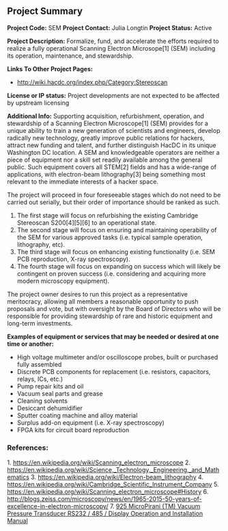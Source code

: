 ## Project Summary

**Project Code:** SEM **Project Contact:** Julia Longtin **Project
Status:** Active

**Project Description:** Formalize, fund, and accelerate the efforts
required to realize a fully operational Scanning Electron Microsope\[1\]
(SEM) including its operation, maintenance, and stewardship.

**Links To Other Project Pages:**

-   <http://wiki.hacdc.org/index.php/Category:Stereoscan>

**License or IP status:** Project developments are not expected to be
affected by upstream licensing

**Additional Info:** Supporting acquisition, refurbishment, operation,
and stewardship of a Scanning Electron Microscope\[1\] (SEM) provides
for a unique ability to train a new generation of scientists and
engineers, develop radically new technology, greatly improve public
relations for hackers, attract new funding and talent, and further
distinguish HacDC in its unique Washington DC location. A SEM and
knowledgeable operators are neither a piece of equipment nor a skill set
readily available among the general public. Such equipment covers all
STEM\[2\] fields and has a wide-range of applications, with
electron-beam lithography\[3\] being something most relevant to the
immediate interests of a hacker space.

The project will proceed in four foreseeable stages which do not need to
be carried out serially, but their order of importance should be ranked
as such.

1.  The first stage will focus on refurbishing the existing Cambridge
    Stereoscan S200\[4\]\[5\]\[6\] to an operational state.
2.  The second stage will focus on ensuring and maintaining operability
    of the SEM for various approved tasks (i.e. typical sample
    operation, lithography, etc).
3.  The third stage will focus on enhancing existing functionality (i.e.
    SEM PCB reproduction, X-ray spectroscopy).
4.  The fourth stage will focus on expanding on success which will
    likely be contingent on proven success (i.e. considering and
    acquiring more modern microscopy equipment).

The project owner desires to run this project as a representative
meritocracy, allowing all members a reasonable opportunity to push
proposals and vote, but with oversight by the Board of Directors who
will be responsible for providing stewardship of rare and historic
equipment and long-term investments.

**Examples of equipment or services that may be needed or desired at one
time or another:**

-   High voltage multimeter and/or oscilloscope probes, built or
    purchased fully assembled
-   Discrete PCB components for replacement (i.e. resistors, capacitors,
    relays, ICs, etc.)
-   Pump repair kits and oil
-   Vacuum seal parts and grease
-   Cleaning solvents
-   Desiccant dehumidifier
-   Sputter coating machine and alloy material
-   Surplus add-on equipment (i.e. X-ray spectroscopy)
-   FPGA kits for circuit board reproduction

### References:

1\. <https://en.wikipedia.org/wiki/Scanning_electron_microscope> 2.
<https://en.wikipedia.org/wiki/Science,_Technology,_Engineering,_and_Mathematics>
3. <https://en.wikipedia.org/wiki/Electron-beam_lithography> 4.
<https://en.wikipedia.org/wiki/Cambridge_Scientific_Instrument_Company>
5. <https://en.wikipedia.org/wiki/Scanning_electron_microscope#History>
6.
<http://blogs.zeiss.com/microscopy/news/en/1965-2015-50-years-of-excellence-in-electron-microscopy/>
7. [925 MicroPirani (TM) Vacuum Pressure Transducer RS232 / 485 /
Display Operation and Installation
Manual](https://www.mksinst.com/Docs/R/925man-revh.pdf)
